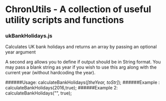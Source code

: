 # ChronUtils - A collection of useful utility scripts and functions

### ukBankHolidays.js
Calculates UK bank holidays and returns an array by passing an optional year argument


A second arg allows you to define if output should be in String format.
You may pass a blank string as year if you wish to use this arg along with the current year (without hardcoding the year).

######Usage: calculateBankHolidays(*[theYear, toStr]*);
######Example  : calculateBankHolidays(2016,true);
######Example 2: calculateBankHolidays("", true);
